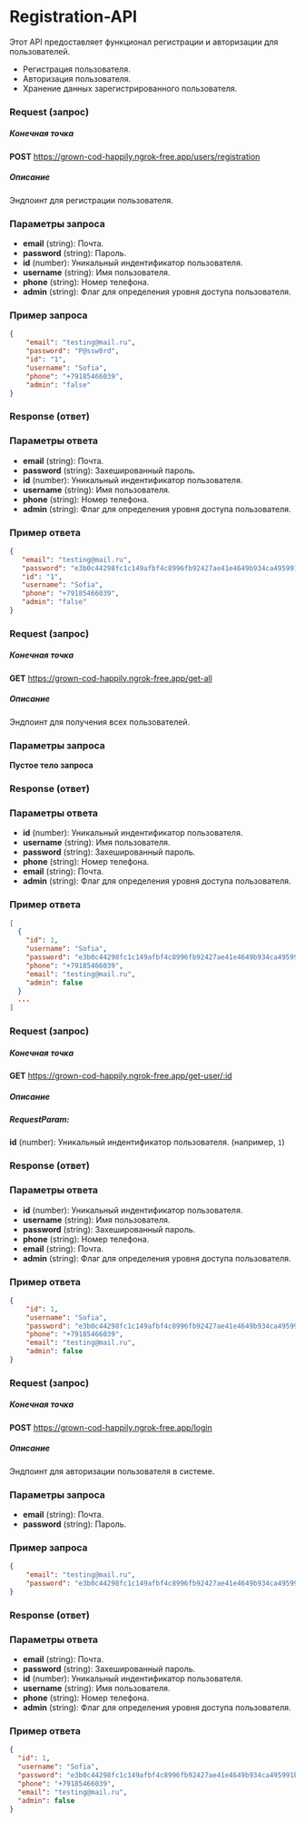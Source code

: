# Registration-API
Этот API предоставляет функционал регистрации и авторизации для пользователей.

- Регистрация пользователя.
- Авторизация пользователя.
- Хранение данных зарегистрированного пользователя.
### Request (запрос)
##### Конечная точка
**POST** https://grown-cod-happily.ngrok-free.app/users/registration
##### Описание
Эндпоинт для регистрации пользователя.

### Параметры запроса
- **email** (string): Почта.
- **password** (string): Пароль.
- **id** (number): Уникальный индентификатор пользователя.
- **username** (string): Имя пользователя.
- **phone** (string): Номер телефона.
- **admin** (string): Флаг для определения уровня доступа пользователя.

### Пример запроса
```json
{
    "email": "testing@mail.ru",
    "password": "P@ssw0rd",
    "id": "1",
    "username": "Sofia",
    "phone": "+79185466039",
    "admin": "false"
}
```

### Response (ответ)
### Параметры ответа
- **email** (string): Почта.
- **password** (string): Захешированный пароль.
- **id** (number): Уникальный индентификатор пользователя.
- **username** (string): Имя пользователя.
- **phone** (string): Номер телефона.
- **admin** (string): Флаг для определения уровня доступа пользователя.

### Пример ответа

```json
{
   "email": "testing@mail.ru",
   "password": "e3b0c44298fc1c149afbf4c8996fb92427ae41e4649b934ca495991b7852b855",
   "id": "1",
   "username": "Sofia",
   "phone": "+79185466039",
   "admin": "false"
}
```

### Request (запрос)
##### Конечная точка
**GET** https://grown-cod-happily.ngrok-free.app/get-all
##### Описание
Эндпоинт для получения всех пользователей.

### Параметры запроса
**Пустое тело запроса**

### Response (ответ)
### Параметры ответа
- **id** (number): Уникальный индентификатор пользователя.
- **username** (string): Имя пользователя.
- **password** (string): Захешированный пароль.
- **phone** (string): Номер телефона.
- **email** (string): Почта.
- **admin** (string): Флаг для определения уровня доступа пользователя.

### Пример ответа
```json
[
  {
    "id": 1,
    "username": "Sofia",
    "password": "e3b0c44298fc1c149afbf4c8996fb92427ae41e4649b934ca495991b7852b855",
    "phone": "+79185466039",
    "email": "testing@mail.ru",
    "admin": false
  }
  ...
]
```

### Request (запрос)
##### Конечная точка
**GET** https://grown-cod-happily.ngrok-free.app/get-user/:id
##### Описание
##### RequestParam: 
**id** (number): Уникальный индентификатор пользователя. (например, `1`)

### Response (ответ)
### Параметры ответа
- **id** (number): Уникальный индентификатор пользователя.
- **username** (string): Имя пользователя.
- **password** (string): Захешированный пароль.
- **phone** (string): Номер телефона.
- **email** (string): Почта.
- **admin** (string): Флаг для определения уровня доступа пользователя.

### Пример ответа
```json
{
    "id": 1,
    "username": "Sofia",
    "password": "e3b0c44298fc1c149afbf4c8996fb92427ae41e4649b934ca495991b7852b855",
    "phone": "+79185466039",
    "email": "testing@mail.ru",
    "admin": false
}
```

### Request (запрос)
##### Конечная точка
**POST** https://grown-cod-happily.ngrok-free.app/login
##### Описание
Эндпоинт для авторизации пользователя в системе.

### Параметры запроса
- **email** (string): Почта.
- **password** (string): Пароль.

### Пример запроса
```json
{
    "email": "testing@mail.ru",
    "password": "e3b0c44298fc1c149afbf4c8996fb92427ae41e4649b934ca495991b7852b855"
}
```

### Response (ответ)
### Параметры ответа
- **email** (string): Почта.
- **password** (string): Захешированный пароль.
- **id** (number): Уникальный индентификатор пользователя.
- **username** (string): Имя пользователя.
- **phone** (string): Номер телефона.
- **admin** (string): Флаг для определения уровня доступа пользователя.

### Пример ответа
```json
{
  "id": 1,
  "username": "Sofia",
  "password": "e3b0c44298fc1c149afbf4c8996fb92427ae41e4649b934ca495991b7852b855",
  "phone": "+79185466039",
  "email": "testing@mail.ru",
  "admin": false
}
```
